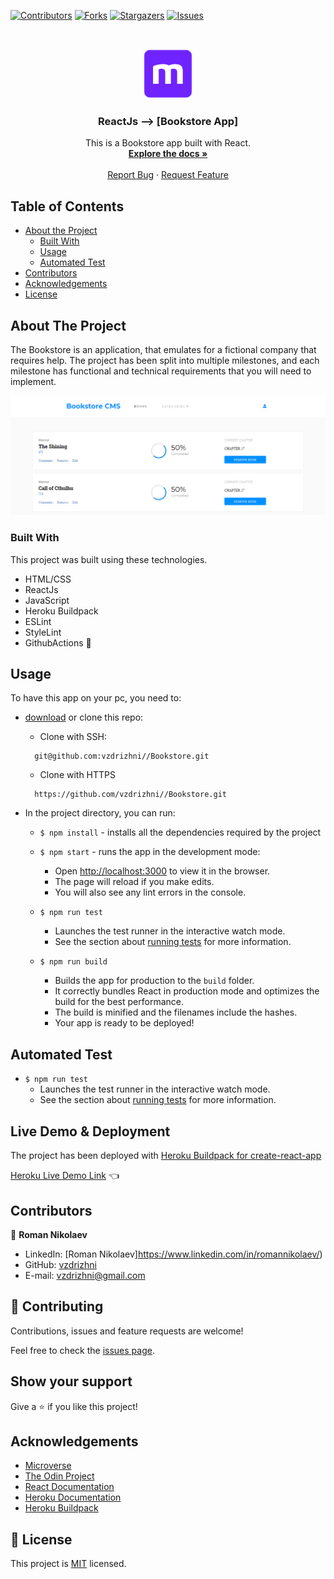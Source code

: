 <!--
*** Thanks for checking out this README Template. If you have a suggestion that would
*** make this better, please fork the repo and create a pull request or simply open
*** an issue with the tag "enhancement".
*** Thanks again! Now go create something AMAZING! :D
-->

<!-- PROJECT SHIELDS -->
<!--
*** I'm using markdown "reference style" links for readability.
*** Reference links are enclosed in brackets [ ] instead of parentheses ( ).
*** See the bottom of this document for the declaration of the reference variables
*** for contributors-url, forks-url, etc. This is an optional, concise syntax you may use.
*** https://www.markdownguide.org/basic-syntax/#reference-style-links
-->
[![Contributors][contributors-shield]][contributors-url]
[![Forks][forks-shield]][forks-url]
[![Stargazers][stars-shield]][stars-url]
[![Issues][issues-shield]][issues-url]


<!-- PROJECT LOGO -->
<br />
<p align="center">
  <a href="https://github.com/vzdrizhni//Bookstore">
    <img src="src/assets/images/microverse.png" alt="Logo" width="80" height="80">
  </a>

  <h3 align="center">ReactJs --> [Bookstore App]</h3>

  <p align="center">
    This is a Bookstore app built with React.
    <br />
    <a href="https://github.com/vzdrizhni//Bookstore"><strong>Explore the docs »</strong></a>
    <br />
    <br />
    <a href="https://github.com/vzdrizhni//Bookstore/issues">Report Bug</a>
    ·
    <a href="https://github.com/vzdrizhni//Bookstore/issues">Request Feature</a>
  </p>
</p>

<!-- TABLE OF CONTENTS -->
## Table of Contents

* [About the Project](#about-the-project)
  * [Built With](#built-with)
  * [Usage](#usage)
  * [Automated Test](#automated-test)
* [Contributors](#contributors)
* [Acknowledgements](#acknowledgements)
* [License](#license)

<!-- ABOUT THE PROJECT -->
## About The Project
  The Bookstore is an application, that emulates for a fictional company that requires help. The project has been split into multiple milestones, and each milestone has functional and technical requirements that you will need to implement.

![screenshot-1](src/assets/images/Screenshot.PNG)

### Built With
This project was built using these technologies.
* HTML/CSS
* ReactJs
* JavaScript
* Heroku Buildpack
* ESLint
* StyleLint
* GithubActions :muscle:

<!-- INSTALLATION -->
## Usage

To have this app on your pc, you need to:
* [download](https://github.com/vzdrizhni//Bookstore/archive/develop.zip) or clone this repo:
  - Clone with SSH:
  ```
    git@github.com:vzdrizhni//Bookstore.git
  ```
  - Clone with HTTPS
  ```
    https://github.com/vzdrizhni//Bookstore.git
  ```

* In the project directory, you can run:

  - `$ npm install` - installs all the dependencies required by the project

  - `$ npm start` - runs the app in the development mode:
    - Open [http://localhost:3000](http://localhost:3000) to view it in the browser.
    - The page will reload if you make edits.
    - You will also see any lint errors in the console.

  - `$ npm run test`
    - Launches the test runner in the interactive watch mode.
    - See the section about [running tests](https://facebook.github.io/create-react-app/docs/running-tests) for more information.

  - `$ npm run build`
    - Builds the app for production to the `build` folder.
    - It correctly bundles React in production mode and optimizes the build for the best performance.
    - The build is minified and the filenames include the hashes.
    - Your app is ready to be deployed!

## Automated Test
 - `$ npm run test`
    - Launches the test runner in the interactive watch mode.<br />
    - See the section about [running tests](https://facebook.github.io/create-react-app/docs/running-tests) for more information.

## Live Demo & Deployment
The project has been deployed with [Heroku Buildpack for create-react-app](https://github.com/mars/create-react-app-buildpack#user-content-requires)

[Heroku Live Demo Link](https://Bookstore-react-js-vzdrizhni.herokuapp.com/) :point_left:

<!-- CONTACT -->
## Contributors

👤 **Roman Nikolaev**

- LinkedIn: [Roman Nikolaev]https://www.linkedin.com/in/romannikolaev/)
- GitHub: [vzdrizhni](https://github.com/vzdrizhni)
- E-mail: vzdrizhni@gmail.com

## :handshake: Contributing

Contributions, issues and feature requests are welcome!

Feel free to check the [issues page](https://github.com/vzdrizhni//Bookstore/issues).

## Show your support

Give a :star: if you like this project!

<!-- ACKNOWLEDGEMENTS -->
## Acknowledgements
* [Microverse](https://www.microverse.org/)
* [The Odin Project](https://www.theodinproject.com/)
* [React Documentation](https://reactjs.org/docs/getting-started.html)
* [Heroku Documentation](https://devcenter.heroku.com/)
* [Heroku Buildpack](https://github.com/mars/create-react-app-buildpack#user-content-requires)

<!-- MARKDOWN LINKS & IMAGES -->
<!-- https://www.markdownguide.org/basic-syntax/#reference-style-links -->
[contributors-shield]: https://img.shields.io/github/contributors/vzdrizhni/Bookstore.svg?style=flat-square
[contributors-url]: https://github.com/vzdrizhni/Bookstore/graphs/contributors
[forks-shield]: https://img.shields.io/github/forks/vzdrizhni/Bookstore.svg?style=flat-square
[forks-url]: https://github.com/vzdrizhni/Bookstore/network/members
[stars-shield]: https://img.shields.io/github/stars/vzdrizhni/Bookstore.svg?style=flat-square
[stars-url]: https://github.com/vzdrizhni/Bookstore/stargazers
[issues-shield]: https://img.shields.io/github/issues/vzdrizhni/Bookstore.svg?style=flat-square
[issues-url]: https://github.com/vzdrizhni/Bookstore/issues

## 📝 License

This project is [MIT](https://opensource.org/licenses/MIT) licensed.
